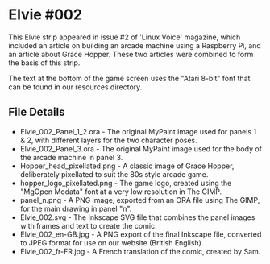 Elvie #002
==========
This Elvie strip appeared in issue #2 of 'Linux Voice' magazine, which included an article on building an arcade machine using a Raspberry Pi, and an article about Grace Hopper. These two articles were combined to form the basis of this strip.

The text at the bottom of the game screen uses the "Atari 8-bit" font that can be found in our resources directory.


File Details
------------
* Elvie_002_Panel_1_2.ora    - The original MyPaint image used for panels 1 & 2, with different layers for the two character poses.
* Elvie_002_Panel_3.ora      - The original MyPaint image used for the body of the arcade machine in panel 3.
* Hopper_head_pixellated.png - A classic image of Grace Hopper, deliberately pixellated to suit the 80s style arcade game.
* hopper_logo_pixellated.png - The game logo, created using the "MgOpen Modata" font at a very low resolution in The GIMP.
* panel_n.png                - A PNG image, exported from an ORA file using The GIMP, for the main drawing in panel "n".
* Elvie_002.svg              - The Inkscape SVG file that combines the panel images with frames and text to create the comic.
* Elvie_002_en-GB.jpg        - A PNG export of the final Inkscape file, converted to JPEG format for use on our website (British English)
* Elvie_002_fr-FR.jpg        - A French translation of the comic, created by Sam.


